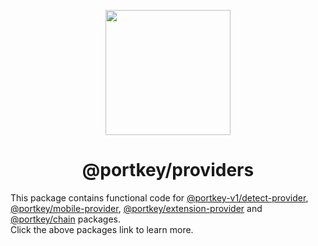 <p align="center">
  <a href="https://portkeydocs.readthedocs.io/en/pre-release/PortkeyDIDSDK/index.html">
    <img width="200" src= "https://raw.githubusercontent.com/Portkey-Wallet/portkey-web/master/logo.png"/>
  </a>
</p>

<h1 align="center">@portkey/providers</h1>

This package contains functional code for [@portkey-v1/detect-provider](../detect-provider/README.md), [@portkey/mobile-provider](../mobile-provider/README.md), [@portkey/extension-provider](../extension-provider/README.md) and [@portkey/chain](../chain/README.md) packages.  
Click the above packages link to learn more.
